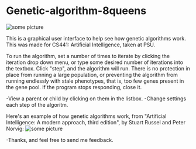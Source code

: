 # Genetic-algorithm-8queens
![some picture](https://github.com/NelsonRomaine/Genetic-algorithm-8queens/blob/master/Readme/example1.png)

This is a graphical user interface to help see how genetic algorithms work. This was made for CS441: Artificial Intelligence, taken at PSU.

To run the algorithm, set a number of times to iterate by clicking the iteration drop down menu, or type some desired number of iterations into the textbox. Click "step", and the algorithm will run. There is no protection in place from running a large population, or preventing the algorithm from running endlessly with stale phenotypes, that is, too few genes present in the gene pool.  If the program stops responding, close it.

-View a parent or child by clicking on them in the listbox.
-Change settings each step of the algoritm.

Here's an example of how genetic algorithms work, from "Artificial Intelligence: A modern approach, third edition", by Stuart Russel and Peter Norvig:
![some picture](https://github.com/NelsonRomaine/Genetic-algorithm-8queens/blob/master/Readme/example2.png)


-Thanks, and feel free to send me feedback.
